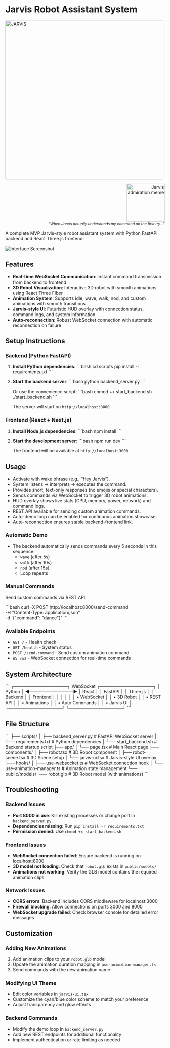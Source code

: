 # Jarvis Robot Assistant System

<img src="public/J.A.R.V.I.S.png" alt="JARVIS" width="500">

<p align="right">
  <img src="https://media.giphy.com/media/l3q2K5jinAlChoCLS/giphy.gif" width="120" alt="Jarvis admiration meme"/>
  <br>
  <sub><i>"When Jarvis actually understands my command on the first try..."</i></sub>
</p>

A complete MVP Jarvis-style robot assistant system with Python FastAPI backend and React Three.js frontend.

![Interface Screenshot](public/Interface1.png)

## Features

- **Real-time WebSocket Communication**: Instant command transmission from backend to frontend
- **3D Robot Visualization**: Interactive 3D robot with smooth animations using React Three Fiber
- **Animation System**: Supports idle, wave, walk, nod, and custom animations with smooth transitions
- **Jarvis-style UI**: Futuristic HUD overlay with connection status, command logs, and system information
- **Auto-reconnection**: Robust WebSocket connection with automatic reconnection on failure

## Setup Instructions

### Backend (Python FastAPI)

1. **Install Python dependencies**:
   \`\`\`bash
   cd scripts
   pip install -r requirements.txt
   \`\`\`

2. **Start the backend server**:
   \`\`\`bash
   python backend_server.py
   \`\`\`
   
   Or use the convenience script:
   \`\`\`bash
   chmod +x start_backend.sh
   ./start_backend.sh
   \`\`\`

   The server will start on `http://localhost:8000`

### Frontend (React + Next.js)

1. **Install Node.js dependencies**:
   \`\`\`bash
   npm install
   \`\`\`

2. **Start the development server**:
   \`\`\`bash
   npm run dev
   \`\`\`

   The frontend will be available at `http://localhost:3000`

## Usage
- Activate with wake phrase (e.g., “Hey Jarvis”).
- System listens → interprets → executes the command.
- Provides short, text-only responses (no emojis or special characters).
- Sends commands via WebSocket to trigger 3D robot animations.
- HUD overlay shows live stats (CPU, memory, power, network) and command logs.
- REST API available for sending custom animation commands.
- Auto-demo loop can be enabled for continuous animation showcase.
- Auto-reconnection ensures stable backend-frontend link.

### Automatic Demo
- The backend automatically sends commands every 5 seconds in this sequence:
  - `wave` (after 5s)
  - `walk` (after 10s) 
  - `nod` (after 15s)
  - Loop repeats

### Manual Commands
Send custom commands via REST API:

\`\`\`bash
curl -X POST http://localhost:8000/send-command \
  -H "Content-Type: application/json" \
  -d '{"command": "dance"}'
\`\`\`

### Available Endpoints
- `GET /` - Health check
- `GET /health` - System status
- `POST /send-command` - Send custom animation command
- `WS /ws` - WebSocket connection for real-time commands

## System Architecture

\`\`\`
┌─────────────────┐    WebSocket     ┌─────────────────┐
│   Python        │ ◄──────────────► │   React         │
│   FastAPI       │                  │   Three.js      │
│   Backend       │                  │   Frontend      │
│                 │                  │                 │
│ • WebSocket     │                  │ • 3D Robot      │
│ • REST API      │                  │ • Animations    │
│ • Auto Commands │                  │ • Jarvis UI     │
└─────────────────┘                  └─────────────────┘
\`\`\`

## File Structure

\`\`\`
├── scripts/
│   ├── backend_server.py      # FastAPI WebSocket server
│   ├── requirements.txt       # Python dependencies
│   └── start_backend.sh       # Backend startup script
├── app/
│   └── page.tsx              # Main React page
├── components/
│   ├── robot.tsx             # 3D Robot component
│   ├── robot-scene.tsx       # 3D Scene setup
│   └── jarvis-ui.tsx         # Jarvis-style UI overlay
├── hooks/
│   ├── use-websocket.ts      # WebSocket connection hook
│   └── use-animation-manager.ts # Animation state management
└── public/models/
    └── robot.glb             # 3D Robot model (with animations)
\`\`\`

## Troubleshooting

### Backend Issues
- **Port 8000 in use**: Kill existing processes or change port in `backend_server.py`
- **Dependencies missing**: Run `pip install -r requirements.txt`
- **Permission denied**: Use `chmod +x start_backend.sh`

### Frontend Issues
- **WebSocket connection failed**: Ensure backend is running on localhost:8000
- **3D model not loading**: Check that `robot.glb` exists in `public/models/`
- **Animations not working**: Verify the GLB model contains the required animation clips

### Network Issues
- **CORS errors**: Backend includes CORS middleware for localhost:3000
- **Firewall blocking**: Allow connections on ports 3000 and 8000
- **WebSocket upgrade failed**: Check browser console for detailed error messages

## Customization

### Adding New Animations
1. Add animation clips to your `robot.glb` model
2. Update the animation duration mapping in `use-animation-manager.ts`
3. Send commands with the new animation name

### Modifying UI Theme
- Edit color variables in `jarvis-ui.tsx`
- Customize the cyan/blue color scheme to match your preference
- Adjust transparency and glow effects

### Backend Commands
- Modify the demo loop in `backend_server.py`
- Add new REST endpoints for additional functionality
- Implement authentication or rate limiting as needed
#



